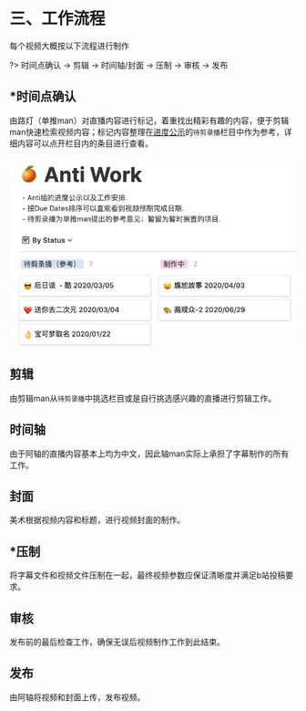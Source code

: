 # 三、工作流程

每个视频大概按以下流程进行制作

?> 时间点确认 -> 剪辑 -> 时间轴/封面 -> 压制 -> 审核 -> 发布

## *时间点确认

由路灯（单推man）对直播内容进行标记，着重找出精彩有趣的内容，便于剪辑man快速检索视频内容；标记内容整理在[进度公示](https://flow.joi-club.cn)的`待剪录播`栏目中作为参考，详细内容可以点开栏目内的条目进行查看。

![待剪录播(参考)](_media/timepoint.jpg)

## 剪辑

由剪辑man从`待剪录播`中挑选栏目或是自行挑选感兴趣的直播进行剪辑工作。

## 时间轴

由于阿轴的直播内容基本上均为中文，因此轴man实际上承担了字幕制作的所有工作。

## 封面

美术根据视频内容和标题，进行视频封面的制作。

## *压制

将字幕文件和视频文件压制在一起，最终视频参数应保证清晰度并满足b站投稿要求。

## 审核

发布前的最后检查工作，确保无误后视频制作工作到此结束。

## 发布

由阿轴将视频和封面上传，发布视频。